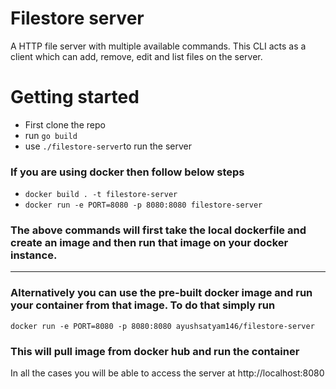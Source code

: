 # Filestore server

A HTTP file server with multiple available commands. This CLI acts as a client which can add, remove, edit and list files on the server.

# Getting started

- First clone the repo
- run `go build`
- use `./filestore-server`to run the server

### If you are using docker then follow below steps
- `docker build . -t filestore-server`
- `docker run -e PORT=8080 -p 8080:8080 filestore-server`

### The above commands will first take the local dockerfile and create an image and then run that image on your docker instance.
---
### Alternatively you can use the pre-built docker image and run your container from that image. To do that simply run
```docker run -e PORT=8080 -p 8080:8080 ayushsatyam146/filestore-server```
### This will pull image from docker hub and run the container

In all the cases you will be able to access the server at http://localhost:8080
